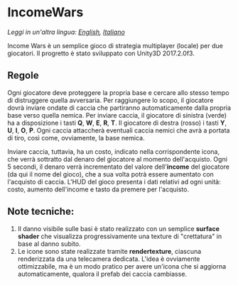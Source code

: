 # IncomeWars

*Leggi in un'altra lingua: [English](README.md), [Italiano](README.it.md)*

Income Wars è un semplice gioco di strategia multiplayer (locale) per due giocatori. Il progretto è stato sviluppato con Unity3D 2017.2.0f3.

## Regole

Ogni giocatore deve proteggere la propria base e cercare allo stesso tempo di distruggere quella avversaria.
Per raggiungere lo scopo, il giocatore dovrà inviare ondate di caccia che partiranno automaticamente dalla propria base verso quella nemica.
Per inviare caccia, il giocatore di sinistra (verde) ha a disposizione i tasti **Q**, **W**, **E**, **R**, **T**. Il giocatore di destra (rosso) i tasti **Y**, **U**, **I**, **O**, **P**.
Ogni caccia attaccherà eventuali caccia nemici che avrà a portata di tiro, così come, ovviamente, la base nemica.

Inviare caccia, tuttavia, ha un costo, indicato nella corrispondente icona, che verrà sottratto dal denaro del giocatore al momento dell'acquisto.
Ogni 5 secondi, il denaro verrà incrementato del valore dell'**income** del giocatore (da qui il nome del gioco), che a sua volta potrà essere aumentato con l'acquisto di caccia.
L'HUD del gioco presenta i dati relativi ad ogni unità: costo, aumento dell'income e tasto da premere per l'acquisto.

## Note tecniche:
1. Il danno visibile sulle basi è stato realizzato con un semplice **surface shader** che visualizza progressivamente una texture di "crettatura" in base al danno subito.
2. Le icone sono state realizzate tramite **rendertexture**, ciascuna renderizzata da una telecamera dedicata. L'idea è ovviamente ottimizzabile, ma è un modo pratico per avere un'icona che si aggiorna automaticamente, qualora il prefab dei caccia cambiasse.
